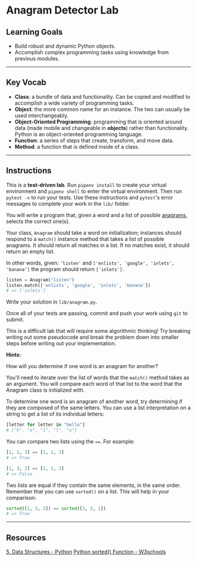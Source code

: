 # Anagram Detector Lab

## Learning Goals

- Build robust and dynamic Python objects.
- Accomplish complex programming tasks using knowledge from previous modules.

***

## Key Vocab

- **Class**: a bundle of data and functionality. Can be copied and modified to
accomplish a wide variety of programming tasks.
- **Object**: the more common name for an instance. The two can usually be used
interchangeably.
- **Object-Oriented Programming**: programming that is oriented around data
(made mobile and changeable in **objects**) rather than functionality. Python
is an object-oriented programming language.
- **Function**: a series of steps that create, transform, and move data.
- **Method**: a function that is defined inside of a class.

***

## Instructions

This is a **test-driven lab**. Run `pipenv install` to create your virtual
environment and `pipenv shell` to enter the virtual environment. Then run
`pytest -x` to run your tests. Use these instructions and `pytest`'s error
messages to complete your work in the `lib/` folder.

You will write a program that, given a word and a list of possible
[anagrams][anagrams], selects the correct one(s).

Your class, `Anagram` should take a word on initialization; instances should
respond to a `match()` instance method that takes a list of possible anagrams.
It should return all matches in a list. If no matches exist, it should return
an empty list.

In other words, given: `'listen'` and `['enlists', 'google', 'inlets',
'banana']` the program should return `['inlets']`.

```py
listen = Anagram("listen")
listen.match(['enlists', 'google', 'inlets', 'banana'])
# => ['inlets']
```

Write your solution in `lib/anagram.py`.

Once all of your tests are passing, commit and push your work using `git` to
submit.

This is a difficult lab that will require some algorithmic thinking! Try breaking
writing out some pseudocode and break the problem down into smaller steps before
writing out your implementation.

**Hints:**

How will you determine if one word is an anagram for another?

You'll need to iterate over the list of words that the `match()` method
takes as an argument. You will compare each word of that list to the word
that the Anagram class is initialized with.

To determine one word is an anagram of another word, try determining if they are
composed of the same letters. You can use a list interpretation on a string to
get a list of its individual letters:

```py
[letter for letter in "hello"]
# ["h", "e", "l", "l", "o"]
```

You can compare two lists using the `==`. For example:

```py
[1, 2, 3] == [1, 2, 3]
# => True

[1, 3, 2] == [1, 2, 3]
# => False
```

Two lists are equal if they contain the same elements, in the same order.
Remember that you can use `sorted()` on a list. This will help in your
comparison:

```py
sorted([1, 3, 2]) == sorted([3, 2, 1])
# => True
```

***

## Resources

[5. Data Structures - Python](https://docs.python.org/3/tutorial/datastructures.html)
[Python sorted() Function - W3schools](https://www.w3schools.com/python/ref_func_sorted.asp#:~:text=The%20sorted()%20function%20returns,string%20values%20AND%20numeric%20values.)

[anagrams]: http://www.dictionary.com/browse/anagram
